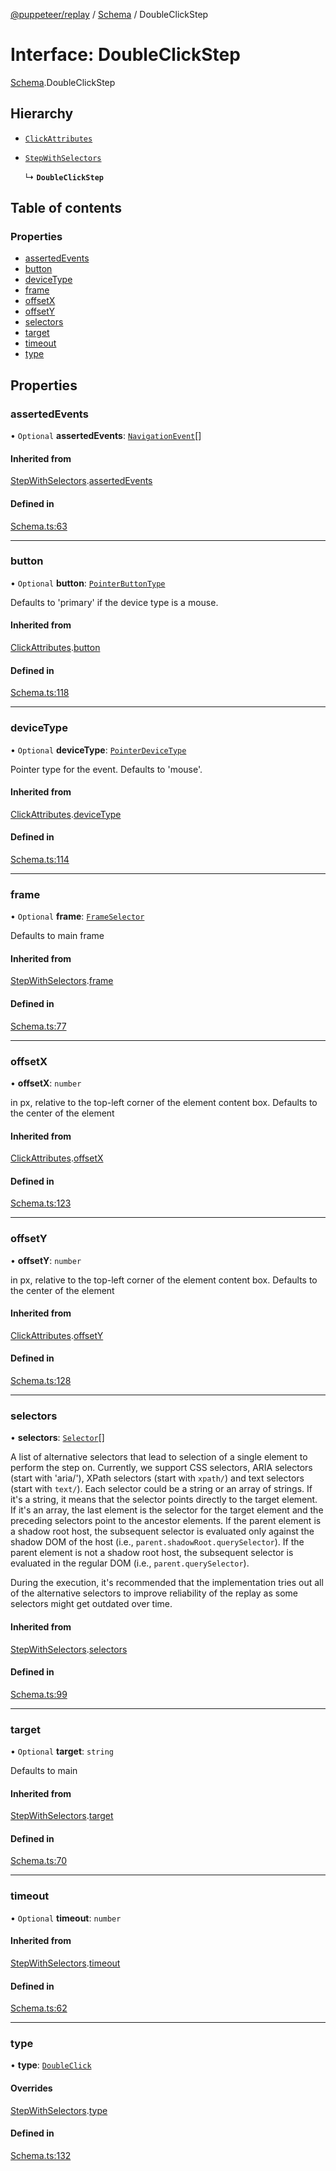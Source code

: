 [@puppeteer/replay](../README.md) / [Schema](../modules/Schema.md) / DoubleClickStep

# Interface: DoubleClickStep

[Schema](../modules/Schema.md).DoubleClickStep

## Hierarchy

- [`ClickAttributes`](Schema.ClickAttributes.md)

- [`StepWithSelectors`](Schema.StepWithSelectors.md)

  ↳ **`DoubleClickStep`**

## Table of contents

### Properties

- [assertedEvents](Schema.DoubleClickStep.md#assertedevents)
- [button](Schema.DoubleClickStep.md#button)
- [deviceType](Schema.DoubleClickStep.md#devicetype)
- [frame](Schema.DoubleClickStep.md#frame)
- [offsetX](Schema.DoubleClickStep.md#offsetx)
- [offsetY](Schema.DoubleClickStep.md#offsety)
- [selectors](Schema.DoubleClickStep.md#selectors)
- [target](Schema.DoubleClickStep.md#target)
- [timeout](Schema.DoubleClickStep.md#timeout)
- [type](Schema.DoubleClickStep.md#type)

## Properties

### assertedEvents

• `Optional` **assertedEvents**: [`NavigationEvent`](Schema.NavigationEvent.md)[]

#### Inherited from

[StepWithSelectors](Schema.StepWithSelectors.md).[assertedEvents](Schema.StepWithSelectors.md#assertedevents)

#### Defined in

[Schema.ts:63](https://github.com/puppeteer/replay/blob/main/src/Schema.ts#L63)

---

### button

• `Optional` **button**: [`PointerButtonType`](../modules/Schema.md#pointerbuttontype)

Defaults to 'primary' if the device type is a mouse.

#### Inherited from

[ClickAttributes](Schema.ClickAttributes.md).[button](Schema.ClickAttributes.md#button)

#### Defined in

[Schema.ts:118](https://github.com/puppeteer/replay/blob/main/src/Schema.ts#L118)

---

### deviceType

• `Optional` **deviceType**: [`PointerDeviceType`](../modules/Schema.md#pointerdevicetype)

Pointer type for the event. Defaults to 'mouse'.

#### Inherited from

[ClickAttributes](Schema.ClickAttributes.md).[deviceType](Schema.ClickAttributes.md#devicetype)

#### Defined in

[Schema.ts:114](https://github.com/puppeteer/replay/blob/main/src/Schema.ts#L114)

---

### frame

• `Optional` **frame**: [`FrameSelector`](../modules/Schema.md#frameselector)

Defaults to main frame

#### Inherited from

[StepWithSelectors](Schema.StepWithSelectors.md).[frame](Schema.StepWithSelectors.md#frame)

#### Defined in

[Schema.ts:77](https://github.com/puppeteer/replay/blob/main/src/Schema.ts#L77)

---

### offsetX

• **offsetX**: `number`

in px, relative to the top-left corner of the element content box. Defaults
to the center of the element

#### Inherited from

[ClickAttributes](Schema.ClickAttributes.md).[offsetX](Schema.ClickAttributes.md#offsetx)

#### Defined in

[Schema.ts:123](https://github.com/puppeteer/replay/blob/main/src/Schema.ts#L123)

---

### offsetY

• **offsetY**: `number`

in px, relative to the top-left corner of the element content box. Defaults
to the center of the element

#### Inherited from

[ClickAttributes](Schema.ClickAttributes.md).[offsetY](Schema.ClickAttributes.md#offsety)

#### Defined in

[Schema.ts:128](https://github.com/puppeteer/replay/blob/main/src/Schema.ts#L128)

---

### selectors

• **selectors**: [`Selector`](../modules/Schema.md#selector)[]

A list of alternative selectors that lead to selection of a single element
to perform the step on. Currently, we support CSS selectors, ARIA selectors
(start with 'aria/'), XPath selectors (start with `xpath/`) and text
selectors (start with `text/`). Each selector could be a string or an array
of strings. If it's a string, it means that the selector points directly to
the target element. If it's an array, the last element is the selector for
the target element and the preceding selectors point to the ancestor
elements. If the parent element is a shadow root host, the subsequent
selector is evaluated only against the shadow DOM of the host (i.e.,
`parent.shadowRoot.querySelector`). If the parent element is not a shadow
root host, the subsequent selector is evaluated in the regular DOM (i.e.,
`parent.querySelector`).

During the execution, it's recommended that the implementation tries out
all of the alternative selectors to improve reliability of the replay as
some selectors might get outdated over time.

#### Inherited from

[StepWithSelectors](Schema.StepWithSelectors.md).[selectors](Schema.StepWithSelectors.md#selectors)

#### Defined in

[Schema.ts:99](https://github.com/puppeteer/replay/blob/main/src/Schema.ts#L99)

---

### target

• `Optional` **target**: `string`

Defaults to main

#### Inherited from

[StepWithSelectors](Schema.StepWithSelectors.md).[target](Schema.StepWithSelectors.md#target)

#### Defined in

[Schema.ts:70](https://github.com/puppeteer/replay/blob/main/src/Schema.ts#L70)

---

### timeout

• `Optional` **timeout**: `number`

#### Inherited from

[StepWithSelectors](Schema.StepWithSelectors.md).[timeout](Schema.StepWithSelectors.md#timeout)

#### Defined in

[Schema.ts:62](https://github.com/puppeteer/replay/blob/main/src/Schema.ts#L62)

---

### type

• **type**: [`DoubleClick`](../enums/Schema.StepType.md#doubleclick)

#### Overrides

[StepWithSelectors](Schema.StepWithSelectors.md).[type](Schema.StepWithSelectors.md#type)

#### Defined in

[Schema.ts:132](https://github.com/puppeteer/replay/blob/main/src/Schema.ts#L132)
